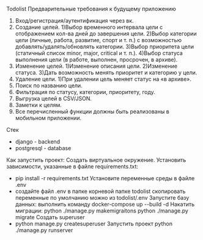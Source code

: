 Todolist
Предварительные требования к будущему приложению
 1. Вход/регистрация/аутентификация через вк. 
 2. Создание целей.
1)Выбор временного интервала цели с отображением кол-ва дней до завершения цели.
2)Выбор категории цели (личные, работа, развитие, спорт и т. п.) с возможностью добавлять/удалять/обновлять категории.
3)Выбор приоритета цели (статичный список minor, major, critical и т. п.).
4)Выбор статуса выполнения цели (в работе, выполнен, просрочен, в архиве).
 3. Изменение целей.
1)Изменение описания цели.
2)Изменение статуса.
3)Дать возможность менять приоритет и категорию у цели.
 4. Удаление цели.
1)При удалении цель меняет статус на «в архиве».
 5. Поиск по названию цели. 
 6. Фильтрация по статусу, категории, приоритету, году.
 7. Выгрузка целей в CSV/JSON. 
 8. Заметки к целям.
 9. Все перечисленный функции должны быть реализованы в мобильном приложении.

Стек 
- django - backend
- postgresql - database

Как запустить проект:
Создать виртуальное окружение.
Установить зависимости, указанные в файле requirements.txt:
- pip install -r requirements.txt
Установите переменные среды в файле .env 
- создайте файл .env в папке корневой папке todolist
скопировать переменные по умолчанию можно из todolist/.env
Запустите базу данных:
выполнить команду docker-compose up --build -d
Накатить миграции:
python ./manage.py makemigraitons
python ./manage.py migrate
Создать superuser
- python manage.py createsuperuser
Запустить проект
python ./manage.py runserver